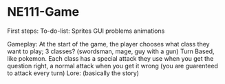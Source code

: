 # NE111-Game
First steps: 
To-do-list: Sprites
  GUI
  problems
  animations
 
 Gameplay:
  At the start of the game, the player chooses what class they want to play; 3 classes? (swordsman, mage, guy with a gun)
  Turn Based, like pokemon.
  Each class has a special attack they use when you get the question right, a normal attack when you get it wrong
    (you are guarenteed to attack every turn)
 Lore: (basically the story) 

  
